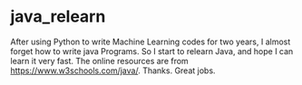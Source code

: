 # java_relearn
After using Python to write Machine Learning codes for two years, I almost forget how to write java Programs. So I start to relearn Java, and hope I can learn it very fast. 
The online resources are from https://www.w3schools.com/java/. Thanks. Great jobs.
